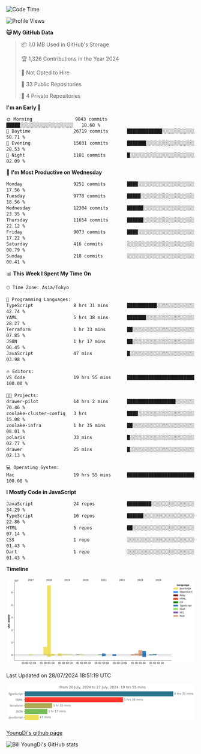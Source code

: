 <!--START_SECTION:waka-->
![Code Time](http://img.shields.io/badge/Code%20Time-823%20hrs%2043%20mins-blue)

![Profile Views](http://img.shields.io/badge/Profile%20Views-0-blue)

**🐱 My GitHub Data** 

> 📦 1.0 MB Used in GitHub's Storage 
 > 
> 🏆 1,326 Contributions in the Year 2024
 > 
> 🚫 Not Opted to Hire
 > 
> 📜 33 Public Repositories 
 > 
> 🔑 4 Private Repositories 
 > 
**I'm an Early 🐤** 

```text
🌞 Morning                9843 commits        █████░░░░░░░░░░░░░░░░░░░░   18.68 % 
🌆 Daytime                26719 commits       █████████████░░░░░░░░░░░░   50.71 % 
🌃 Evening                15031 commits       ███████░░░░░░░░░░░░░░░░░░   28.53 % 
🌙 Night                  1101 commits        █░░░░░░░░░░░░░░░░░░░░░░░░   02.09 % 
```
📅 **I'm Most Productive on Wednesday** 

```text
Monday                   9251 commits        ████░░░░░░░░░░░░░░░░░░░░░   17.56 % 
Tuesday                  9778 commits        █████░░░░░░░░░░░░░░░░░░░░   18.56 % 
Wednesday                12304 commits       ██████░░░░░░░░░░░░░░░░░░░   23.35 % 
Thursday                 11654 commits       ██████░░░░░░░░░░░░░░░░░░░   22.12 % 
Friday                   9073 commits        ████░░░░░░░░░░░░░░░░░░░░░   17.22 % 
Saturday                 416 commits         ░░░░░░░░░░░░░░░░░░░░░░░░░   00.79 % 
Sunday                   218 commits         ░░░░░░░░░░░░░░░░░░░░░░░░░   00.41 % 
```


📊 **This Week I Spent My Time On** 

```text
🕑︎ Time Zone: Asia/Tokyo

💬 Programming Languages: 
TypeScript               8 hrs 31 mins       ███████████░░░░░░░░░░░░░░   42.74 % 
YAML                     5 hrs 38 mins       ███████░░░░░░░░░░░░░░░░░░   28.27 % 
Terraform                1 hr 33 mins        ██░░░░░░░░░░░░░░░░░░░░░░░   07.85 % 
JSON                     1 hr 17 mins        ██░░░░░░░░░░░░░░░░░░░░░░░   06.45 % 
JavaScript               47 mins             █░░░░░░░░░░░░░░░░░░░░░░░░   03.98 % 

🔥 Editors: 
VS Code                  19 hrs 55 mins      █████████████████████████   100.00 % 

🐱‍💻 Projects: 
drawer-pilot             14 hrs 2 mins       ██████████████████░░░░░░░   70.46 % 
zoolake-cluster-config   3 hrs               ████░░░░░░░░░░░░░░░░░░░░░   15.08 % 
zoolake-infra            1 hr 35 mins        ██░░░░░░░░░░░░░░░░░░░░░░░   08.01 % 
polaris                  33 mins             █░░░░░░░░░░░░░░░░░░░░░░░░   02.77 % 
drawer                   25 mins             █░░░░░░░░░░░░░░░░░░░░░░░░   02.13 % 

💻 Operating System: 
Mac                      19 hrs 55 mins      █████████████████████████   100.00 % 
```

**I Mostly Code in JavaScript** 

```text
JavaScript               24 repos            █████████░░░░░░░░░░░░░░░░   34.29 % 
TypeScript               16 repos            ██████░░░░░░░░░░░░░░░░░░░   22.86 % 
HTML                     5 repos             ██░░░░░░░░░░░░░░░░░░░░░░░   07.14 % 
CSS                      1 repo              ░░░░░░░░░░░░░░░░░░░░░░░░░   01.43 % 
Dart                     1 repo              ░░░░░░░░░░░░░░░░░░░░░░░░░   01.43 % 
```



**Timeline**

![Lines of Code chart](https://raw.githubusercontent.com/Youngdi/Youngdi/master/assets/bar_graph.png)


 Last Updated on 28/07/2024 18:51:19 UTC
<!--END_SECTION:waka-->

![wakatime](./images/stat.svg)

[YoungDi's github page](https://youngdi.github.io)

![Bill YoungDi's GitHub stats](https://github-readme-stats.vercel.app/api?username=youngdi&count_private=true&show_icons=true)
